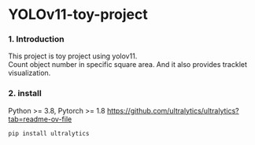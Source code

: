 YOLOv11-toy-project
===================

### 1. Introduction
This project is toy project using yolov11.   
Count object number in specific square area.
And it also provides tracklet visualization.

### 2. install
Python >= 3.8, Pytorch >= 1.8
https://github.com/ultralytics/ultralytics?tab=readme-ov-file
```
pip install ultralytics
```
